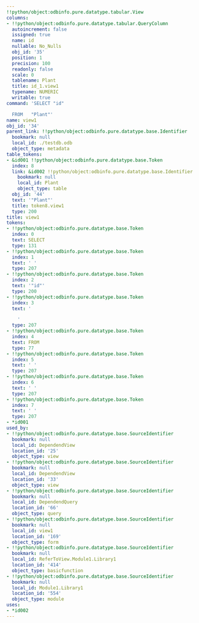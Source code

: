 ```yaml
---
!!python/object:odbinfo.pure.datatype.tabular.View
columns:
- !!python/object:odbinfo.pure.datatype.tabular.QueryColumn
  autoincrement: false
  issigned: true
  name: id
  nullable: No_Nulls
  obj_id: '35'
  position: 1
  precision: 100
  readonly: false
  scale: 0
  tablename: Plant
  title: id_1.view1
  typename: NUMERIC
  writable: true
command: 'SELECT "id"

  FROM   "Plant"'
name: view1
obj_id: '34'
parent_link: !!python/object:odbinfo.pure.datatype.base.Identifier
  bookmark: null
  local_id: ./testdb.odb
  object_type: metadata
table_tokens:
- &id001 !!python/object:odbinfo.pure.datatype.base.Token
  index: 8
  link: &id002 !!python/object:odbinfo.pure.datatype.base.Identifier
    bookmark: null
    local_id: Plant
    object_type: table
  obj_id: '44'
  text: '"Plant"'
  title: token8.view1
  type: 200
title: view1
tokens:
- !!python/object:odbinfo.pure.datatype.base.Token
  index: 0
  text: SELECT
  type: 131
- !!python/object:odbinfo.pure.datatype.base.Token
  index: 1
  text: ' '
  type: 207
- !!python/object:odbinfo.pure.datatype.base.Token
  index: 2
  text: '"id"'
  type: 200
- !!python/object:odbinfo.pure.datatype.base.Token
  index: 3
  text: '

    '
  type: 207
- !!python/object:odbinfo.pure.datatype.base.Token
  index: 4
  text: FROM
  type: 77
- !!python/object:odbinfo.pure.datatype.base.Token
  index: 5
  text: ' '
  type: 207
- !!python/object:odbinfo.pure.datatype.base.Token
  index: 6
  text: ' '
  type: 207
- !!python/object:odbinfo.pure.datatype.base.Token
  index: 7
  text: ' '
  type: 207
- *id001
used_by:
- !!python/object:odbinfo.pure.datatype.base.SourceIdentifier
  bookmark: null
  local_id: DependendView
  location_id: '25'
  object_type: view
- !!python/object:odbinfo.pure.datatype.base.SourceIdentifier
  bookmark: null
  local_id: DependendView
  location_id: '33'
  object_type: view
- !!python/object:odbinfo.pure.datatype.base.SourceIdentifier
  bookmark: null
  local_id: DependendQuery
  location_id: '66'
  object_type: query
- !!python/object:odbinfo.pure.datatype.base.SourceIdentifier
  bookmark: null
  local_id: view1
  location_id: '169'
  object_type: form
- !!python/object:odbinfo.pure.datatype.base.SourceIdentifier
  bookmark: null
  local_id: ReferToView.Module1.Library1
  location_id: '414'
  object_type: basicfunction
- !!python/object:odbinfo.pure.datatype.base.SourceIdentifier
  bookmark: null
  local_id: Module1.Library1
  location_id: '554'
  object_type: module
uses:
- *id002
---
```

